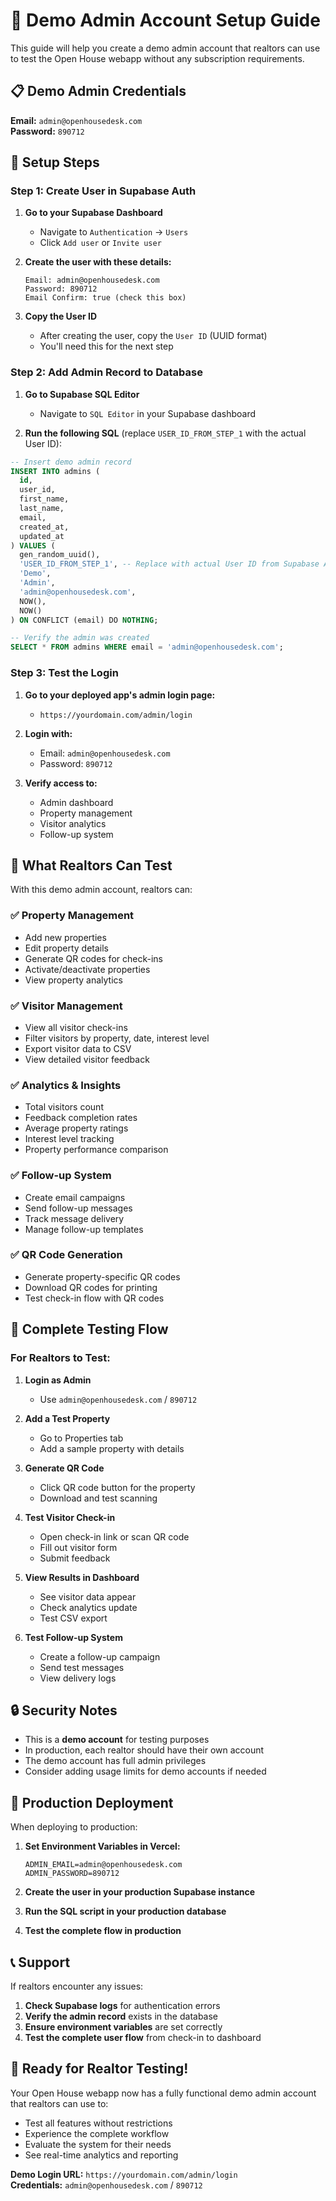 # 🔑 Demo Admin Account Setup Guide

This guide will help you create a demo admin account that realtors can use to test the Open House webapp without any subscription requirements.

## 📋 Demo Admin Credentials

**Email:** `admin@openhousedesk.com`  
**Password:** `890712`

## 🚀 Setup Steps

### Step 1: Create User in Supabase Auth

1. **Go to your Supabase Dashboard**
   - Navigate to `Authentication` → `Users`
   - Click `Add user` or `Invite user`

2. **Create the user with these details:**
   ```
   Email: admin@openhousedesk.com
   Password: 890712
   Email Confirm: true (check this box)
   ```

3. **Copy the User ID**
   - After creating the user, copy the `User ID` (UUID format)
   - You'll need this for the next step

### Step 2: Add Admin Record to Database

1. **Go to Supabase SQL Editor**
   - Navigate to `SQL Editor` in your Supabase dashboard

2. **Run the following SQL** (replace `USER_ID_FROM_STEP_1` with the actual User ID):

```sql
-- Insert demo admin record
INSERT INTO admins (
  id,
  user_id,
  first_name,
  last_name,
  email,
  created_at,
  updated_at
) VALUES (
  gen_random_uuid(),
  'USER_ID_FROM_STEP_1', -- Replace with actual User ID from Supabase Auth
  'Demo',
  'Admin',
  'admin@openhousedesk.com',
  NOW(),
  NOW()
) ON CONFLICT (email) DO NOTHING;

-- Verify the admin was created
SELECT * FROM admins WHERE email = 'admin@openhousedesk.com';
```

### Step 3: Test the Login

1. **Go to your deployed app's admin login page:**
   - `https://yourdomain.com/admin/login`

2. **Login with:**
   - Email: `admin@openhousedesk.com`
   - Password: `890712`

3. **Verify access to:**
   - Admin dashboard
   - Property management
   - Visitor analytics
   - Follow-up system

## 🎯 What Realtors Can Test

With this demo admin account, realtors can:

### ✅ Property Management
- Add new properties
- Edit property details
- Generate QR codes for check-ins
- Activate/deactivate properties
- View property analytics

### ✅ Visitor Management
- View all visitor check-ins
- Filter visitors by property, date, interest level
- Export visitor data to CSV
- View detailed visitor feedback

### ✅ Analytics & Insights
- Total visitors count
- Feedback completion rates
- Average property ratings
- Interest level tracking
- Property performance comparison

### ✅ Follow-up System
- Create email campaigns
- Send follow-up messages
- Track message delivery
- Manage follow-up templates

### ✅ QR Code Generation
- Generate property-specific QR codes
- Download QR codes for printing
- Test check-in flow with QR codes

## 📱 Complete Testing Flow

### For Realtors to Test:

1. **Login as Admin**
   - Use `admin@openhousedesk.com` / `890712`

2. **Add a Test Property**
   - Go to Properties tab
   - Add a sample property with details

3. **Generate QR Code**
   - Click QR code button for the property
   - Download and test scanning

4. **Test Visitor Check-in**
   - Open check-in link or scan QR code
   - Fill out visitor form
   - Submit feedback

5. **View Results in Dashboard**
   - See visitor data appear
   - Check analytics update
   - Test CSV export

6. **Test Follow-up System**
   - Create a follow-up campaign
   - Send test messages
   - View delivery logs

## 🔒 Security Notes

- This is a **demo account** for testing purposes
- In production, each realtor should have their own account
- The demo account has full admin privileges
- Consider adding usage limits for demo accounts if needed

## 🚀 Production Deployment

When deploying to production:

1. **Set Environment Variables in Vercel:**
   ```
   ADMIN_EMAIL=admin@openhousedesk.com
   ADMIN_PASSWORD=890712
   ```

2. **Create the user in your production Supabase instance**

3. **Run the SQL script in your production database**

4. **Test the complete flow in production**

## 📞 Support

If realtors encounter any issues:

1. **Check Supabase logs** for authentication errors
2. **Verify the admin record** exists in the database
3. **Ensure environment variables** are set correctly
4. **Test the complete user flow** from check-in to dashboard

## 🎉 Ready for Realtor Testing!

Your Open House webapp now has a fully functional demo admin account that realtors can use to:
- Test all features without restrictions
- Experience the complete workflow
- Evaluate the system for their needs
- See real-time analytics and reporting

**Demo Login URL:** `https://yourdomain.com/admin/login`  
**Credentials:** `admin@openhousedesk.com` / `890712`
